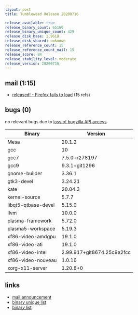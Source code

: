 ```yaml
---
layout: post
title: Tumbleweed Release 20200716

release_available: true
release_binary_count: 65160
release_binary_unique_count: 429
release_disk_base: 1.9GiB
release_disk_shared: unknown
release_reference_count: 15
release_reference_count_mail: 15
release_score: 84
release_stability_level: moderate
release_version: 20200716
---
```


## mail (1:15)

- [released! - Firefox fails to load](https://lists.opensuse.org/opensuse-factory/2020-07/msg00343.html) (15 refs)

## bugs (0)

<!--more-->

no relevant bugs due to [loss of bugzilla API access](https://bugzilla.opensuse.org/show_bug.cgi?id=1157722)

Binary | Version
--- | ---
Mesa | 20.1.2
gcc | 10
gcc7 | 7.5.0+r278197
gcc9 | 9.3.1+git1296
gnome-builder | 3.36.1
gtk3-devel | 3.24.21
kate | 20.04.3
kernel-source | 5.7.7
libqt5-qtbase-devel | 5.15.0
llvm | 10.0.0
plasma-framework | 5.72.0
plasma5-workspace | 5.19.3
xf86-video-amdgpu | 19.1.0
xf86-video-ati | 19.1.0
xf86-video-intel | 2.99.917+git8674.25c9a2fcc
xf86-video-nouveau | 1.0.16
xorg-x11-server | 1.20.8+0

## links

- [mail announcement](https://lists.opensuse.org/opensuse-factory/2020-07/msg00326.html)
- [binary unique list](http://download.opensuse.org/history/20200716/rpm.unique.list)
- [binary list](http://download.opensuse.org/history/20200716/rpm.list)
